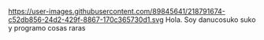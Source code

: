 https://user-images.githubusercontent.com/89845641/218791674-c52db856-24d2-429f-8867-170c365730d1.svg
Hola. Soy danucosuko suko y programo cosas raras
